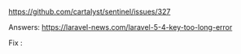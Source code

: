 https://github.com/cartalyst/sentinel/issues/327

Answers: 
https://laravel-news.com/laravel-5-4-key-too-long-error

Fix :
<pre>

<?php 
  namespace App\Providers;

  use Illuminate\Support\ServiceProvider;
  use Illuminate\Support\Facades\Schema;

  class AppServiceProvider extends ServiceProvider
  {
      /**
       * Bootstrap any application services.
       *
       * @return void
       */
      public function boot()
      {
          //https://laravel-news.com/laravel-5-4-key-too-long-error
          // here is fix 
         Schema::defaultStringLength(191);

      } 
    php?>
    </pre>
